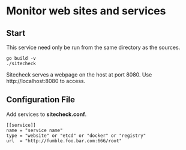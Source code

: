 # Monitor web sites and services

## Start

This service need only be run from the same directory as the sources.

    go build -v
    ./sitecheck

Sitecheck serves a webpage on the host at port 8080.  Use
http://localhost:8080 to access.

## Configuration File

Add services to **sitecheck.conf**.

    [[service]]
    name = "service name"
    type = "website" or "etcd" or "docker" or "registry"
    url  = "http://fumble.foo.bar.com:666/root"
